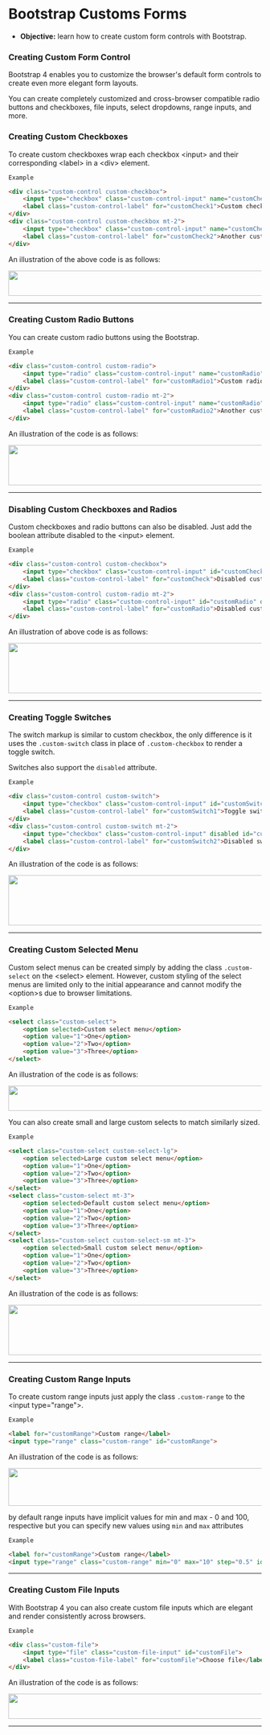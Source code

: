 # Bootstrap Customs Forms
- **Objective:** learn how to create custom form controls with Bootstrap.

### Creating Custom Form Control

Bootstrap 4 enables you to customize the browser's default form controls to create even more elegant form layouts.

You can create completely customized and cross-browser compatible radio buttons and checkboxes, file inputs, select dropdowns, range inputs, and more.

### Creating Custom Checkboxes
To create custom checkboxes wrap each checkbox \<input> and their corresponding \<label> in a \<div> element.

`Example`
```html
<div class="custom-control custom-checkbox">
    <input type="checkbox" class="custom-control-input" name="customCheck" id="customCheck1">
    <label class="custom-control-label" for="customCheck1">Custom checkbox</label>
</div>
<div class="custom-control custom-checkbox mt-2">
    <input type="checkbox" class="custom-control-input" name="customCheck" id="customCheck2" checked>
    <label class="custom-control-label" for="customCheck2">Another custom checkbox</label>
</div>
```
An illustration of the above code is as follows:

<a href="url"><img src="https://www.tutorialrepublic.com/lib/images/bootstrap-4/bootstrap-custom-checkboxes.png" aligned="center" height="50" width="800"></a>

---
### Creating Custom Radio Buttons
You can create custom radio buttons using the Bootstrap.

`Example`
```html
<div class="custom-control custom-radio">
    <input type="radio" class="custom-control-input" name="customRadio" id="customRadio1">
    <label class="custom-control-label" for="customRadio1">Custom radio</label>
</div>
<div class="custom-control custom-radio mt-2">
    <input type="radio" class="custom-control-input" name="customRadio" id="customRadio2" checked>
    <label class="custom-control-label" for="customRadio2">Another custom radio</label>
</div>
```
An illustration of the code is as follows:

<a href="url"><img src="https://www.tutorialrepublic.com/lib/images/bootstrap-4/bootstrap-custom-radio-buttons.png" aligned="center" height="80" width="800"></a>

---
### Disabling Custom  Checkboxes and Radios
Custom checkboxes and radio buttons can also be disabled. Just add the boolean attribute disabled to the \<input> element.

`Example`
```html
<div class="custom-control custom-checkbox">
    <input type="checkbox" class="custom-control-input" id="customCheck" disabled>
    <label class="custom-control-label" for="customCheck">Disabled custom checkbox</label>
</div>
<div class="custom-control custom-radio mt-2">
    <input type="radio" class="custom-control-input" id="customRadio" disabled>
    <label class="custom-control-label" for="customRadio">Disabled custom radio</label>
</div>
```
An illustration of above code is as follows:

<a href="url"><img src="https://www.tutorialrepublic.com/lib/images/bootstrap-4/bootstrap-disabled-custom-checkboxes-and-radio-buttons.png" aligned="center" height="100" width="800"></a>

---
### Creating Toggle Switches
The switch markup is similar to custom checkbox, the only difference is it uses the `.custom-switch` class in place of `.custom-checkbox` to render a toggle switch.

Switches also support the `disabled` attribute.

`Example`
```html
<div class="custom-control custom-switch">
    <input type="checkbox" class="custom-control-input" id="customSwitch1">
    <label class="custom-control-label" for="customSwitch1">Toggle switch</label>
</div>
<div class="custom-control custom-switch mt-2">
    <input type="checkbox" class="custom-control-input" disabled id="customSwitch2">
    <label class="custom-control-label" for="customSwitch2">Disabled switch element</label>
</div>
```

An illustration of the code is as follows:

<a href="url"><img src="https://www.tutorialrepublic.com/lib/images/bootstrap-4/bootstrap-toggle-switch.png" aligned="center" height="100" width="800"></a>

---
### Creating Custom Selected Menu
Custom select menus can be created simply by adding the class `.custom-select` on the \<select> element. However, custom styling of the select menus are limited only to the initial appearance and cannot modify the \<option>s due to browser limitations. 

`Example`
```html
<select class="custom-select">
    <option selected>Custom select menu</option>
    <option value="1">One</option>
    <option value="2">Two</option>
    <option value="3">Three</option>
</select>
```
An illustration of the code is as follows:

<a href="url"><img src="https://www.tutorialrepublic.com/lib/images/bootstrap-4/bootstrap-custom-select-menu.png" height="50" width="800"></a>

You can also create small and large custom selects to match similarly sized.

`Example`
```html
<select class="custom-select custom-select-lg">
    <option selected>Large custom select menu</option>
    <option value="1">One</option>
    <option value="2">Two</option>
    <option value="3">Three</option>
</select>
<select class="custom-select mt-3">
    <option selected>Default custom select menu</option>
    <option value="1">One</option>
    <option value="2">Two</option>
    <option value="3">Three</option>
</select>
<select class="custom-select custom-select-sm mt-3">
    <option selected>Small custom select menu</option>
    <option value="1">One</option>
    <option value="2">Two</option>
    <option value="3">Three</option>
</select>
```
An illustration of the code is as follows:

<a href="url"><img src="https://www.tutorialrepublic.com/lib/images/bootstrap-4/bootstrap-custom-select-sizing.png" height="100" width="800"></a>

---
### Creating Custom Range Inputs
To create custom range inputs just apply the class `.custom-range` to the \<input type="range">.

`Example`
```html
<label for="customRange">Custom range</label>
<input type="range" class="custom-range" id="customRange">
```
An illustration of the code is as follows:

<a href="url"><img src="https://www.tutorialrepublic.com/lib/images/bootstrap-4/bootstrap-custom-range.png" height="75" width="800"></a>

by default range inputs have implicit values for min and max - 0 and 100, respective but you can specify new values using `min` and `max` attributes

`Example`
```html
<label for="customRange">Custom range</label>
<input type="range" class="custom-range" min="0" max="10" step="0.5" id="customRange">
```
---
### Creating Custom File Inputs
With Bootstrap 4 you can also create custom file inputs which are elegant and render consistently across browsers.

`Example`
```html
<div class="custom-file">
    <input type="file" class="custom-file-input" id="customFile">
    <label class="custom-file-label" for="customFile">Choose file</label>
</div>
```
An illustration of the code is as follows:

<a href="url"><img src="https://www.tutorialrepublic.com/lib/images/bootstrap-4/bootstrap-custom-file-input.png" height="50" width="800"></a>

---
